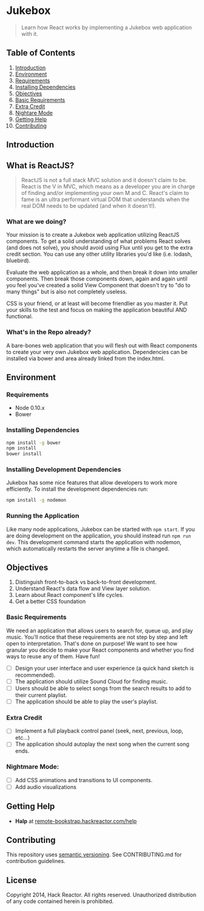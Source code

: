 # Jukebox

> Learn how React works by implementing a Jukebox web application with it.

## Table of Contents

1. [Introduction](#introduction)
1. [Environment](#environment)
  1. [Requirements](#requirements)
  1. [Installing Dependencies](#installing-dependencies)
1. [Objectives](#objectives)
  1. [Basic Requirements](#basic-requirements)
  1. [Extra Credit](#extra-credit)
  1. [Nightare Mode](#nightmare-mode)
1. [Getting Help](#getting-help)
1. [Contributing](#contributing)

## Introduction

## What is ReactJS?

> ReactJS is not a full stack MVC solution and it doesn't claim to be. React is the V in MVC, which means as a developer
you are in charge of finding and/or implementing your own M and C. React's claim to fame is an ultra performant virtual
DOM that understands when the real DOM needs to be updated (and when it doesn't!).

### What are we doing?

Your mission is to create a Jukebox web application utilizing ReactJS components.
To get a solid understanding of what problems React solves (and does not solve),
you should avoid using Flux until you get to the extra credit section. You can
use any other utility libraries you'd like (i.e. lodash, bluebird).

Evaluate the web application as a whole, and then break it down into smaller 
components. Then break those components down, again and again until you feel
you've created a solid View Component that doesn't try to "do to many things"
but is also not completely useless.

CSS is your friend, or at least will become friendlier as you master it. Put
your skills to the test and focus on making the application beautiful AND 
functional.

### What's in the Repo already?

A bare-bones web application that you will flesh out with React components
to create your very own Jukebox web application. Dependencies can be installed
via bower and area already linked from the index.html.

## Environment

### Requirements

  - Node 0.10.x
  - Bower

### Installing Dependencies

```bash
npm install -g bower
npm install
bower install
```

### Installing Development Dependencies

Jukebox has some nice features that allow developers to work more efficiently.
To install the development dependencies run:

```bash
npm install -g nodemon
```

### Running the Application

Like many node applications, Jukebox can be started with `npm start`. If you
are doing development on the application, you should instead run `npm run dev`.
This development command starts the application with nodemon, which automatically
restarts the server anytime a file is changed.

## Objectives

  1. Distinguish front-to-back vs back-to-front development.
  1. Understand React's data flow and View layer solution.
  1. Learn about React component's life cycles.
  1. Get a better CSS foundation

### Basic Requirements

We need an application that allows users to search for, queue up, and play music. You'll notice that
these requirements are not step by step and left open to interpretation. That's done on purpose! We
want to see how granular you decide to make your React components and whether you find ways to
reuse any of them. Have fun!

  - [ ] Design your user interface and user experience (a quick hand sketch is recommended).
  - [ ] The application should utilize Sound Cloud for finding music. 
  - [ ] Users should be able to select songs from the search results to add to their current playlist. 
  - [ ] The application should be able to play the user's playlist.

### Extra Credit

  - [ ] Implement a full playback control panel (seek, next, previous, loop, etc...)
  - [ ] The application should autoplay the next song when the current song ends.

### Nightmare Mode:

  - [ ] Add CSS animations and transitions to UI components.
  - [ ] Add audio visualizations

## Getting Help

  - **Halp** at [remote-bookstrap.hackreactor.com/help]

## Contributing

This repository uses [semantic versioning][].
See CONTRIBUTING.md for contribution guidelines.

## License

Copyright 2014, Hack Reactor. All rights reserved. Unauthorized distribution of
any code contained herein is prohibited.

[node-inspector]: https://github.com/node-inspector/node-inspector
[semantic versioning]: http://semver.org/spec/v2.0.0.html
[CONTRIBUTING.md]: CONTRIBUTING.md
[remote-bookstrap.hackreactor.com/help]: http://remote-bookstrap.hackreactor.com/help


